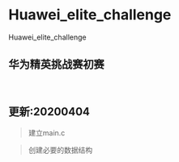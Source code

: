 # Huawei_elite_challenge
Huawei_elite_challenge

## 华为精英挑战赛初赛

<br>

## 更新:20200404

> 建立main.c

> 创建必要的数据结构
